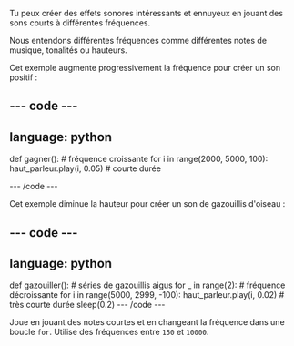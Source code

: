 Tu peux créer des effets sonores intéressants et ennuyeux en jouant des sons courts à différentes fréquences.

Nous entendons différentes fréquences comme différentes notes de musique, tonalités ou hauteurs.

Cet exemple augmente progressivement la fréquence pour créer un son positif :

--- code ---
---
language: python
---
def gagner(): # fréquence croissante
    for i in range(2000, 5000, 100): 
        haut_parleur.play(i, 0.05) # courte durée

--- /code ---

Cet exemple diminue la hauteur pour créer un son de gazouillis d'oiseau :

--- code ---
---
language: python
---
def gazouiller(): # séries de gazouillis aigus
    for _ in range(2): # fréquence décroissante
        for i in range(5000, 2999, -100):
            haut_parleur.play(i, 0.02) # très courte durée
        sleep(0.2)
 --- /code ---

 Joue en jouant des notes courtes et en changeant la fréquence dans une boucle `for`. Utilise des fréquences entre `150` et `10000`. 
